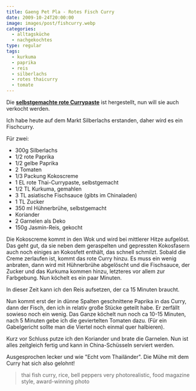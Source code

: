 ```yaml
---
title: Gaeng Pet Pla - Rotes Fisch Curry
date: 2009-10-24T20:00:00
image: images/post/fishcurry.webp
categories: 
  - alltagsküche
  - nachgekochtes
type: regular  
tags: 
  - kurkuma
  - paprika
  - reis
  - silberlachs
  - rotes thaicurry
  - tomate
---
```


Die **[selbstgemachte rote Currypaste](../001-10-24-rote-thai-currypaste/)** ist hergestellt, nun will sie auch verkocht werden.

Ich habe heute auf dem Markt Silberlachs erstanden, daher wird es ein Fischcurry.

Für zwei: 
* 300g Silberlachs 
* 1/2 rote Paprika 
* 1/2 gelbe Paprika 
* 2 Tomaten 
* 1/3 Packung Kokoscreme 
* 1 EL rote Thai-Currypaste, selbstgemacht 
* 1/2 TL Kurkuma, gemahlen 
* 3 TL asiatische Fischsauce (gibts im Chinaladen) 
* 1 TL Zucker 
* 350 ml Hühnerbrühe, selbstgemacht 
* Koriander 
* 2 Garnelen als Deko
* 150g Jasmin-Reis, gekocht

Die Kokoscreme kommt in den Wok und wird bei mittlerer Hitze aufgelöst. Das geht gut, da sie neben dem geraspelten und gepressten Kokosfasern auch noch einiges an Kokosfett enthält, das schnell schmilzt. Sobald die Creme zerlaufen ist, kommt das rote Curry hinzu. Es muss ein wenig anbraten, dann wird mit Hühnerbrühe abgelöscht und die Fischsauce, der Zucker und das Kurkuma kommen hinzu, letzteres vor allem zur Farbgebung. Nun köchelt es ein paar Minuten.

In dieser Zeit kann ich den Reis aufsetzen, der ca 15 Minuten braucht.

Nun kommt erst der in dünne Spalten geschnittene Paprika in das Curry, dann der Fisch, den ich in relativ große Stücke geteilt habe. Er zerfällt sowieso noch ein wenig. Das Ganze köchelt nun noch ca 10-15 Minuten, nach 5 Minuten gebe ich die geviertelten Tomaten dazu. (Für ein Gabelgericht sollte man die Viertel noch einmal quer halbieren).

Kurz vor Schluss putze ich den Koriander und brate die Garnelen. Nun ist alles zeitgleich fertig und kann in China-Schüsseln serviert werden. 

Ausgesprochen lecker und wie "Echt vom Thailänder". Die Mühe mit dem Curry hat sich also gelohnt!

> thai fish curry, rice, bell peppers very photorealistic, food magazine style, award-winning photo
